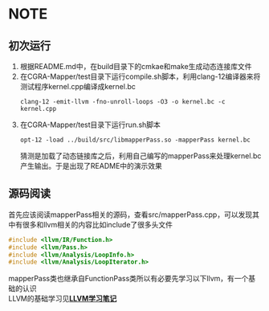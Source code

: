 # NOTE

## 初次运行
1. 根据README.md中，在build目录下的cmkae和make生成动态连接库文件
2. 在CGRA\-Mapper/test目录下运行compile.sh脚本，利用clang-12编译器来将测试程序kernel.cpp编译成kernel.bc
	```
	clang-12 -emit-llvm -fno-unroll-loops -O3 -o kernel.bc -c kernel.cpp
	```
3. 在CGRA\-Mapper/test目录下运行run.sh脚本
	```
	opt-12 -load ../build/src/libmapperPass.so -mapperPass kernel.bc
	```
	猜测是加载了动态链接库之后，利用自己编写的mapperPass来处理kernel.bc产生输出。于是出现了README中的演示效果

## 源码阅读 

首先应该阅读mapperPass相关的源码，查看src/mapperPass.cpp，可以发现其中有很多和llvm相关的内容比如include了很多头文件  
```c
#include <llvm/IR/Function.h>
#include <llvm/Pass.h>
#include <llvm/Analysis/LoopInfo.h>
#include <llvm/Analysis/LoopIterator.h>
```
mapperPass类也继承自FunctionPass类所以有必要先学习以下llvm，有一个基础的认识  
LLVM的基础学习见[**LLVM学习笔记**](docs/LLVM.md)
